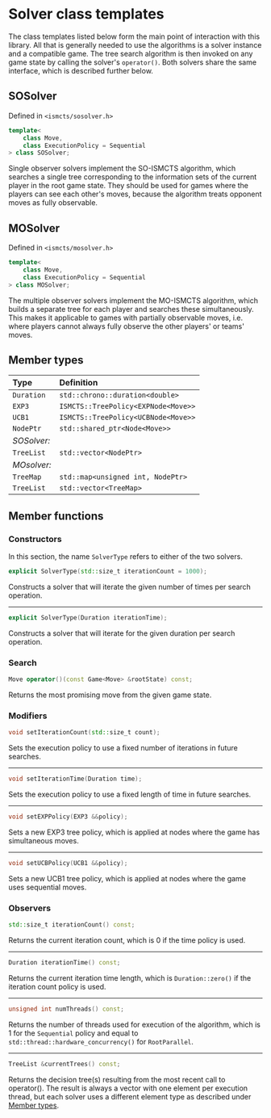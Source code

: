 

# Solver class templates
The class templates listed below form the main point of interaction with this library. All that is generally needed to use the algorithms is a solver instance and a compatible game. The tree search algorithm is then invoked on any game state by calling the solver's `operator()`. Both solvers share the same interface, which is described further below.

## SOSolver
Defined in `<ismcts/sosolver.h>`
```cpp
template<
    class Move,
    class ExecutionPolicy = Sequential
> class SOSolver;
```
Single observer solvers implement the SO-ISMCTS algorithm, which searches a single tree corresponding to the information sets of the current player in the root game state. They should be used for games where the players can see each other's moves, because the algorithm treats opponent moves as fully observable.

## MOSolver
Defined in `<ismcts/mosolver.h>`
```cpp
template<
    class Move,
    class ExecutionPolicy = Sequential
> class MOSolver;
```
The multiple observer solvers implement the MO-ISMCTS algorithm, which builds a separate tree for each player and searches these simultaneously. This makes it applicable to games with partially observable moves, i.e. where players cannot always fully observe the other players' or teams' moves.

## Member types

| Type      | Definition                            |
|:----------|:--------------------------------------|
|`Duration` | `std::chrono::duration<double>`       |
|`EXP3`     | `ISMCTS::TreePolicy<EXPNode<Move>>`   |
|`UCB1`     | `ISMCTS::TreePolicy<UCBNode<Move>>`   |
|`NodePtr`  | `std::shared_ptr<Node<Move>>`         |
|*SOSolver:*|                                       |
|`TreeList` | `std::vector<NodePtr> `               |
|*MOsolver:*|                                       |
|`TreeMap`  | `std::map<unsigned int, NodePtr>`     |
|`TreeList` | `std::vector<TreeMap>`                |

## Member functions
### Constructors
In this section, the name `SolverType` refers to either of the two solvers.

```cpp
explicit SolverType(std::size_t iterationCount = 1000);
```
Constructs a solver that will iterate the given number of times per search operation.

---
```cpp
explicit SolverType(Duration iterationTime);
```
Constructs a solver that will iterate for the given duration per search operation.

### Search
```cpp
Move operator()(const Game<Move> &rootState) const;
```
Returns the most promising move from the given game state.

### Modifiers
```cpp
void setIterationCount(std::size_t count);
```
Sets the execution policy to use a fixed number of iterations in future searches.

---
```cpp
void setIterationTime(Duration time);
```
Sets the execution policy to use a fixed length of time in future searches.

---
```cpp
void setEXPPolicy(EXP3 &&policy);
```
Sets a new EXP3 tree policy, which is applied at nodes where the game has simultaneous moves.

---
```cpp
void setUCBPolicy(UCB1 &&policy);
```
Sets a new UCB1 tree policy, which is applied at nodes where the game uses sequential moves.

### Observers
```cpp
std::size_t iterationCount() const;
```
Returns the current iteration count, which is 0 if the time policy is used.

---
```cpp
Duration iterationTime() const;
```
Returns the current iteration time length, which is `Duration::zero()` if the iteration count policy is used.

---
```cpp
unsigned int numThreads() const;
```
Returns the number of threads used for execution of the algorithm, which is 1 for the `Sequential` policy and equal to `std::thread::hardware_concurrency()` for `RootParallel`.

---
```cpp
TreeList &currentTrees() const;
```
Returns the decision tree(s) resulting from the most recent call to operator(). The result is always a vector with one element per execution thread, but each solver uses a different element type as described under [Member types](#member-types).
